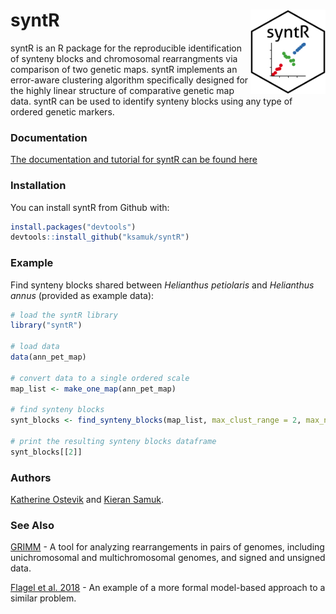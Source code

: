 
<!-- README.md is generated from README.Rmd. Please edit that file -->
syntR <img src="https://raw.githubusercontent.com/ksamuk/syntR/master/inst/figures/logo.png" align="right" width="120" height="135" />
======================================================================================================================================

syntR is an R package for the reproducible identification of synteny blocks and chromosomal rearrangments via comparison of two genetic maps. syntR implements an error-aware clustering algorithm specifically designed for the highly linear structure of comparative genetic map data. syntR can be used to identify synteny blocks using any type of ordered genetic markers.

### Documentation

[The documentation and tutorial for syntR can be found here](https://ksamuk.github.io/syntR/index.html)

### Installation

You can install syntR from Github with:

``` r
install.packages("devtools")
devtools::install_github("ksamuk/syntR")
```

### Example

Find synteny blocks shared between *Helianthus petiolaris* and *Helianthus annus* (provided as example data):

``` r
# load the syntR library
library("syntR")

# load data
data(ann_pet_map)

# convert data to a single ordered scale
map_list <- make_one_map(ann_pet_map)

# find synteny blocks
synt_blocks <- find_synteny_blocks(map_list, max_clust_range = 2, max_nn_dist = 10, plots = TRUE)

# print the resulting synteny blocks dataframe
synt_blocks[[2]]
```

### Authors

[Katherine Ostevik](http://www.kateostevik.com/) and [Kieran Samuk](https://ksamuk.github.io/).

### See Also

[GRIMM](http://grimm.ucsd.edu/GRIMM/) - A tool for analyzing rearrangements in pairs of genomes, including unichromosomal and multichromosomal genomes, and signed and unsigned data.

[Flagel et al. 2018](https://www.biorxiv.org/content/early/2018/05/26/330159) - An example of a more formal model-based approach to a similar problem.
